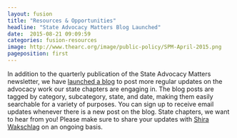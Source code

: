 ```yaml
---
layout: fusion
title: "Resources & Opportunities"
headline: "State Advocacy Matters Blog Launched"
date:  2015-08-21 09:09:59
categories: fusion-resources
image: http://www.thearc.org/image/public-policy/SPM-April-2015.png
pageposition: first
---
```

In addition to the quarterly publication of the State Advocacy Matters newsletter, we have <a href="http://www.stateadvocacymatters.org/">launched a blog</a> to post more regular updates on the advocacy work our state chapters are engaging in. The blog posts are tagged by category, subcategory, state, and date, making them easily searchable for a variety of purposes. You can sign up to receive email updates whenever there is a new post on the blog. State chapters, we want to hear from you! Please make sure to share your updates with <a href="mailto:Wakschlag@thearc.org">Shira Wakschlag</a> on an ongoing basis. 